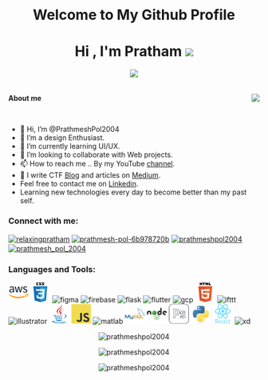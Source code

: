 <h1 align="Center">
    <br>
    Welcome to My Github Profile 
  <br>
</h1>


<h1 align="center"><b>Hi , I'm Pratham </b><img src="https://media.giphy.com/media/hvRJCLFzcasrR4ia7z/giphy.gif" width="35"></h1>

<p align="center">
  <a href="https://github.com/DenverCoder1/readme-typing-svg"><img src="https://readme-typing-svg.herokuapp.com?font=Time+New+Roman&color=cyan&size=25&center=true&vCenter=true&width=600&height=100&lines=UI/UX+Student,;Bug+Bounty+Hunter,;Content+Writer,;Active+Learner/Researcher..<3"></a>
</p>

## <picture>
**About me**
<picture> <img align="right" src="https://i.giphy.com/media/v1.Y2lkPTc5MGI3NjExdDkzOGQwM3Y5dnBrbGlhNHdxM2NodmdxODkwczd4cXQ0YXJ2dzVmZyZlcD12MV9pbnRlcm5hbF9naWZfYnlfaWQmY3Q9Zw/1yyWNyyjNIpp4kd98E/giphy-downsized-large.gif"></picture>

<br>



- 👋 Hi, I’m @PrathmeshPol2004
- 👀 I’m a design Enthusiast.
- 🌱 I’m currently learning UI/UX.
- 💞️ I’m looking to collaborate with Web projects.
- 📫 How to reach me .. By my YouTube [channel](https://www.youtube.com/@prathmesh_pol_2004_).
- 📝 I write CTF [Blog](https://prathmesh-pol-2004.blogspot.com/) and articles on [Medium](https://medium.com/@prathmesh_pol_2004).
- Feel free to contact me on [Linkedin](https://www.linkedin.com/in/prathmesh-pol-6b978720b/).
- Learning new technologies every day to become better than my past self.

<h3 align="left">Connect with me:</h3>
<p align="left">
  <a href="https://twitter.com/relaxingpratham" target="blank"><img align="center" src="https://raw.githubusercontent.com/rahuldkjain/github-profile-readme-generator/master/src/images/icons/Social/twitter.svg" alt="relaxingpratham" height="30" width="40" /></a>
  <a href="https://linkedin.com/in/prathmesh-pol-6b978720b" target="blank"><img align="center" src="https://raw.githubusercontent.com/rahuldkjain/github-profile-readme-generator/master/src/images/icons/Social/linked-in-alt.svg" alt="prathmesh-pol-6b978720b" height="30" width="40" /></a>
  <a href="https://codesandbox.com/prathmeshpol2004" target="blank"><img align="center" src="https://raw.githubusercontent.com/rahuldkjain/github-profile-readme-generator/master/src/images/icons/Social/codesandbox.svg" alt="prathmeshpol2004" height="30" width="40" /></a>
  <a href="https://instagram.com/prathmesh_pol_2004" target="blank"><img align="center" src="https://raw.githubusercontent.com/rahuldkjain/github-profile-readme-generator/master/src/images/icons/Social/instagram.svg" alt="prathmesh_pol_2004" height="30" width="40" /></a>
  <!--<a href="https://discord.gg/your_discord_invite" target="blank"><img align="center" src="https://raw.githubusercontent.com/rahuldkjain/github-profile-readme-generator/master/src/images/icons/Social/discord.svg" alt="your_discord_invite" height="30" width="40" /></a> -->
</p>

<h3 align="left">Languages and Tools:</h3>
<p align="left">
  <img src="https://raw.githubusercontent.com/devicons/devicon/master/icons/amazonwebservices/amazonwebservices-original-wordmark.svg" alt="aws" width="40" height="40"/>
  <img src="https://raw.githubusercontent.com/devicons/devicon/master/icons/css3/css3-original-wordmark.svg" alt="css3" width="40" height="40"/>
  <img src="https://www.vectorlogo.zone/logos/figma/figma-icon.svg" alt="figma" width="40" height="40"/>
  <img src="https://www.vectorlogo.zone/logos/firebase/firebase-icon.svg" alt="firebase" width="40" height="40"/>
  <img src="https://www.vectorlogo.zone/logos/pocoo_flask/pocoo_flask-icon.svg" alt="flask" width="40" height="40"/>
  <img src="https://www.vectorlogo.zone/logos/flutterio/flutterio-icon.svg" alt="flutter" width="40" height="40"/>
  <img src="https://www.vectorlogo.zone/logos/google_cloud/google_cloud-icon.svg" alt="gcp" width="40" height="40"/>
  <img src="https://raw.githubusercontent.com/devicons/devicon/master/icons/html5/html5-original-wordmark.svg" alt="html5" width="40" height="40"/>
  <img src="https://www.vectorlogo.zone/logos/ifttt/ifttt-ar21.svg" alt="ifttt" width="40" height="40"/>
  <img src="https://www.vectorlogo.zone/logos/adobe_illustrator/adobe_illustrator-icon.svg" alt="illustrator" width="40" height="40"/>
  <img src="https://raw.githubusercontent.com/devicons/devicon/master/icons/java/java-original.svg" alt="java" width="40" height="40"/>
  <img src="https://raw.githubusercontent.com/devicons/devicon/master/icons/javascript/javascript-original.svg" alt="javascript" width="40" height="40"/>
  <img src="https://upload.wikimedia.org/wikipedia/commons/2/21/Matlab_Logo.png" alt="matlab" width="40" height="40"/>
  <img src="https://raw.githubusercontent.com/devicons/devicon/master/icons/mysql/mysql-original-wordmark.svg" alt="mysql" width="40" height="40"/>
  <img src="https://raw.githubusercontent.com/devicons/devicon/master/icons/nodejs/nodejs-original-wordmark.svg" alt="nodejs" width="40" height="40"/>
  <img src="https://raw.githubusercontent.com/devicons/devicon/master/icons/photoshop/photoshop-line.svg" alt="photoshop" width="40" height="40"/>
  <img src="https://raw.githubusercontent.com/devicons/devicon/master/icons/python/python-original.svg" alt="python" width="40" height="40"/>
  <img src="https://raw.githubusercontent.com/devicons/devicon/master/icons/react/react-original-wordmark.svg" alt="react" width="40" height="40"/>
  <img src="https://cdn.worldvectorlogo.com/logos/adobe-xd.svg" alt="xd" width="40" height="40"/>
</p>

<p align="center"><img src="https://github-readme-stats.vercel.app/api/top-langs?username=prathmeshpol2004&show_icons=true&locale=en&layout=compact" alt="prathmeshpol2004" /></p>

<p align="center"><img src="https://github-readme-stats.vercel.app/api?username=prathmeshpol2004&show_icons=true&locale=en" alt="prathmeshpol2004" /></p>

<p align="center"><img src="https://github-readme-streak-stats.herokuapp.com/?user=prathmeshpol2004" alt="prathmeshpol2004" /></p>
